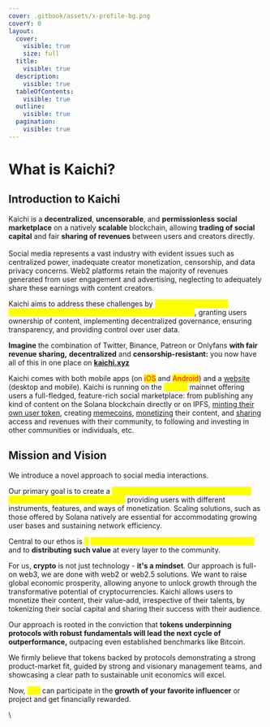 ```yaml
---
cover: .gitbook/assets/x-profile-bg.png
coverY: 0
layout:
  cover:
    visible: true
    size: full
  title:
    visible: true
  description:
    visible: true
  tableOfContents:
    visible: true
  outline:
    visible: true
  pagination:
    visible: true
---
```


# What is Kaichi?

## Introduction to Kaichi

Kaichi is a **decentralized**, **uncensorable**, and **permissionless** **social marketplace** on a natively **scalable** blockchain, allowing **trading of social capital** and fair **sharing of revenues** between users and creators directly. \
\
Social media represents a vast industry with evident issues such as centralized power, inadequate creator monetization, censorship, and data privacy concerns. Web2 platforms retain the majority of revenues generated from user engagement and advertising, neglecting to adequately share these earnings with content creators.

Kaichi aims to address these challenges by <mark style="color:yellow;">**introducing the next-generation monetization and revenue-sharing models**</mark>, granting users ownership of content, implementing decentralized governance, ensuring transparency, and providing control over user data.&#x20;

**Imagine** the combination of Twitter, Binance, Patreon or Onlyfans **with fair revenue sharing,**  **decentralized** and **censorship-resistant:** you now have all of this in one place on [**kaichi.xyz**](https://kaichi.xyz)&#x20;

Kaichi comes with both mobile apps (on <mark style="color:red;">iOS</mark> and <mark style="color:red;">Android</mark>) and a [website](https://kaichi.xyz) (desktop and mobile). Kaichi is running on the <mark style="color:yellow;">**Solana**</mark> mainnet offering users a full-fledged, feature-rich social marketplace: from publishing any kind of content on the Solana blockchain directly or on IPFS, [minting their own user token](main-concepts/user-tokens-fees-and-revenue-sharing.md), creating [memecoins](social-media-industry-research/kaichi-value-proposition/tokenizing-social-capital-ico.md#c.-the-memecoiner-dream), [monetizing](social-media-industry-research/kaichi-value-proposition/multiform-monetiztion.md) their content, and [sharing](social-media-industry-research/kaichi-value-proposition/revenue-sharing.md) access and revenues with their community, to following and investing in other communities or individuals, etc.

## Mission and Vision

We introduce a novel approach to social media interactions.&#x20;

Our primary goal is to create a <mark style="color:yellow;">**more open, inclusive social marketplace with a fair revenue-sharing model**</mark> providing users with different instruments, features, and ways of monetization. Scaling solutions, such as those offered by Solana natively are essential for accommodating growing user bases and sustaining network efficiency.

Central to our ethos is <mark style="color:yellow;">**a**</mark> <mark style="color:yellow;">**commitment to value creation for token holders**</mark> and to **distributing such value** at every layer to the community.&#x20;

For us, **crypto** is not just technology - **it's a mindset**. Our approach is full-on web3, we are done with web2 or web2.5 solutions. We want to raise global economic prosperity, allowing anyone to unlock growth through the transformative potential of cryptocurrencies. Kaichi allows users to monetize their content, their value-add, irrespective of their talents, by tokenizing their social capital and sharing their success with their audience.&#x20;

Our approach is rooted in the conviction that **tokens underpinning protocols with robust fundamentals will lead the next cycle of outperformance,** outpacing even established benchmarks like Bitcoin.&#x20;

We firmly believe that tokens backed by protocols demonstrating a strong product-market fit, guided by strong and visionary management teams, and showcasing a clear path to sustainable unit economics will excel.&#x20;

Now, <mark style="color:yellow;">**you**</mark> can participate in the **growth of your favorite influencer** or project and get financially rewarded.&#x20;

\
